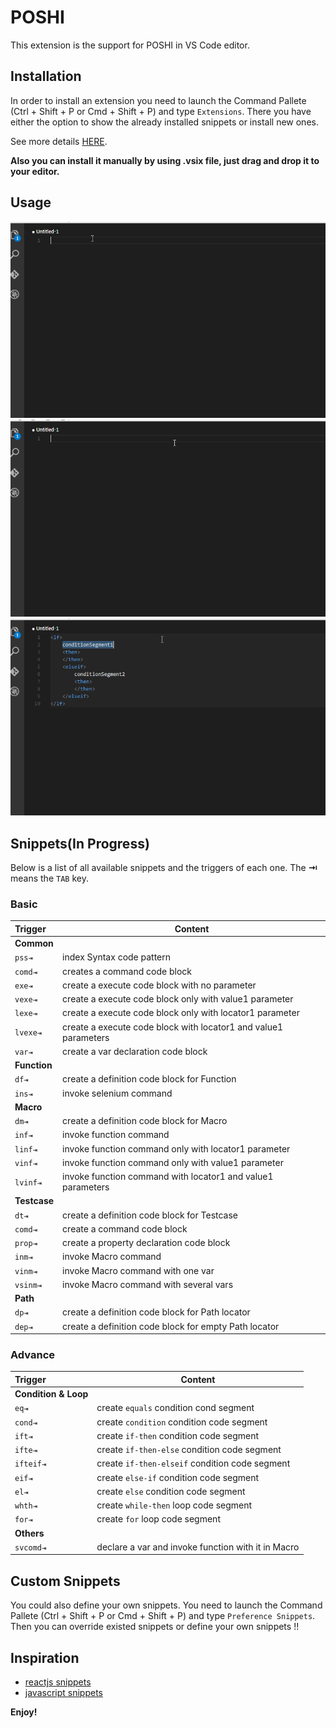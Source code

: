 # POSHI

This extension is the support for POSHI in VS Code editor.

## Installation
In order to install an extension you need to launch the Command Pallete (Ctrl + Shift + P or Cmd + Shift + P) and type `Extensions`. There you have either the option to show the already installed snippets or install new ones.

See more details [HERE](https://marketplace.visualstudio.com/items?itemName=lyon.POSHI).

**Also you can install it manually by using .vsix file, just drag and drop it to your editor.**

## Usage
![create new testcase](images/demo1.gif)
![invoke macro with var](images/demo2.gif)
![if-then-else style](images/demo3.gif)

## Snippets(In Progress)

Below is a list of all available snippets and the triggers of each one. The **⇥** means the `TAB` key.

### Basic

| Trigger  | Content |
| :------- | ------- |
| **Common** |  |
| `pss⇥` | index Syntax code pattern |
| `comd⇥` | creates a command code block |
| `exe⇥`| create a execute code block with no parameter |
| `vexe⇥` | create a execute code block only with value1 parameter |
| `lexe⇥` | create a execute code block only with locator1 parameter |
| `lvexe⇥` | create a execute code block with locator1 and value1 parameters |
| `var⇥` | create a var declaration code block |
| **Function** |  |
| `df⇥` | create a definition code block for Function |
| `ins⇥` | invoke selenium command |
| **Macro** |  |
| `dm⇥` | create a definition code block for Macro |
| `inf⇥` | invoke function command |.
| `linf⇥` | invoke function command only with locator1 parameter |
| `vinf⇥` | invoke function command only with value1 parameter |
| `lvinf⇥` | invoke function command with locator1 and value1 parameters |
| **Testcase** |  |
| `dt⇥` | create a definition code block for Testcase |
| `comd⇥` | create a command code block |
| `prop⇥` | create a property declaration code block |
| `inm⇥` | invoke Macro command |
| `vinm⇥` | invoke Macro command with one var |
| `vsinm⇥` | invoke Macro command with several vars |
| **Path** |  |
| `dp⇥` | create a definition code block for Path locator |
| `dep⇥` | create a definition code block for empty Path locator |


### Advance
| Trigger  | Content |
| :------- | ------- |
| **Condition & Loop** |  |
| `eq⇥` | create `equals` condition cond segment |
| `cond⇥` | create `condition` condition code segment |
| `ift⇥` | create `if-then` condition code segment |
| `ifte⇥` | create `if-then-else` condition code segment |
| `ifteif⇥` | create `if-then-elseif` condition code segment |
| `eif⇥` | create `else-if` condition code segment |
| `el⇥` | create `else` condition code segment |
| `whth⇥` | create `while-then` loop code segment| 
| `for⇥` | create `for` loop code segment |
| **Others** |  |
| `svcomd⇥` | declare a var and invoke function with it in Macro |




## Custom Snippets
You could also define your own snippets. You need to launch the Command Pallete (Ctrl + Shift + P or Cmd + Shift + P) and type `Preference Snippets`. Then you can override existed snippets or define your own snippets !!

## Inspiration
* [reactjs snippets](https://github.com/xabikos/vscode-react)
* [javascript snippets](https://github.com/xabikos/vscode-javascript)

**Enjoy!**